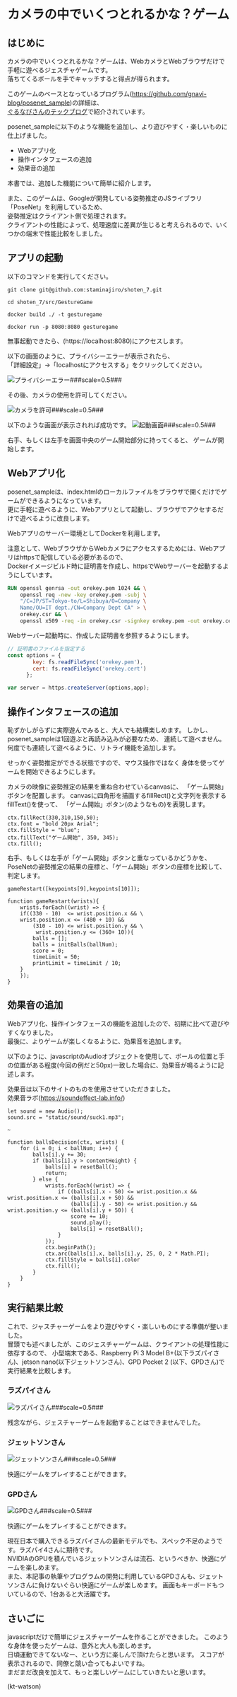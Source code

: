 # カメラの中でいくつとれるかな？ゲーム
## はじめに  
カメラの中でいくつとれるかな？ゲームは、WebカメラとWebブラウザだけで手軽に遊べるジェスチャゲームです。  
落ちてくるボールを手でキャッチすると得点が得られます。  

このゲームのベースとなっているプログラム(https://github.com/gnavi-blog/posenet_sample)の詳細は、  
[ぐるなびさんのテックブログ](https://developers.gnavi.co.jp/entry/posenet/hasegawa)で紹介されています。

posenet_sampleに以下のような機能を追加し、より遊びやすく・楽しいものに仕上げました。

- Webアプリ化
- 操作インタフェースの追加
- 効果音の追加

本書では、追加した機能について簡単に紹介します。  

また、このゲームは、Googleが開発している姿勢推定のJSライブラリ「PoseNet」を利用しているため、  
姿勢推定はクライアント側で処理されます。  
クライアントの性能によって、処理速度に差異が生じると考えられるので、いくつかの端末で性能比較をしました。

## アプリの起動
以下のコマンドを実行してください。

```
git clone git@github.com:staminajiro/shoten_7.git

cd shoten_7/src/GestureGame

docker build ./ -t gesturegame

docker run -p 8080:8080 gesturegame
```

無事起動できたら、(https://localhost:8080)にアクセスします。

以下の画面のように、プライバシーエラーが表示されたら、  
「詳細設定」→「localhostにアクセスする」をクリックしてください。

![プライバシーエラー###scale=0.5###](../images/chap02_privacyerror.png)

その後、カメラの使用を許可してください。

![カメラを許可###scale=0.5###](../images/chap02_camera.png)

以下のような画面が表示されれば成功です。
![起動画面###scale=0.5###](../images/chap02_gametop.png)

右手、もしくは左手を画面中央のゲーム開始部分に持ってくると、
ゲームが開始します。

## Webアプリ化
posenet_sampleは、index.htmlのローカルファイルをブラウザで開くだけでゲームができるようになっています。  
更に手軽に遊べるように、Webアプリとして起動し、ブラウザでアクセするだけで遊べるように改良します。  

Webアプリのサーバー環境としてDockerを利用します。

注意として、WebブラウザからWebカメラにアクセスするためには、Webアプリはhttpsで配信している必要があるので、  
Dockerイメージビルド時に証明書を作成し、httpsでWebサーバーを起動するようにしています。

```Dockerfile
RUN openssl genrsa -out orekey.pem 1024 && \
    openssl req -new -key orekey.pem -subj \
    "/C=JP/ST=Tokyo-to/L=Shibuya/O=Company \
    Name/OU=IT dept./CN=Company Dept CA" > \
    orekey.csr && \
    openssl x509 -req -in orekey.csr -signkey orekey.pem -out orekey.cert
```

Webサーバー起動時に、作成した証明書を参照するようにします。

```index.js
// 証明書のファイルを指定する
const options = { 
        key: fs.readFileSync('orekey.pem'),
        cert: fs.readFileSync('orekey.cert')
      };

var server = https.createServer(options,app);
```

## 操作インタフェースの追加
恥ずかしがらずに実際遊んでみると、大人でも結構楽しめます。
しかし、posenet_sampleは1回遊ぶと再読み込みが必要なため、
連続して遊べません。
何度でも連続して遊べるように、リトライ機能を追加します。

せっかく姿勢推定ができる状態ですので、マウス操作ではなく
身体を使ってゲームを開始できるようにします。

カメラの映像に姿勢推定の結果を重ね合わせているcanvasに、
「ゲーム開始」ボタンを配置します。
canvasに四角形を描画するfillRect()と文字列を表示するfillText()を使って、
「ゲーム開始」ボタン(のようなもの)を表現します。

```
ctx.fillRect(330,310,150,50);
ctx.font = "bold 20px Arial";
ctx.fillStyle = "blue";
ctx.fillText("ゲーム開始", 350, 345);
ctx.fill();
```

右手、もしくは左手が「ゲーム開始」ボタンと重なっているかどうかを、
PoseNetの姿勢推定の結果の座標と、「ゲーム開始」ボタンの座標を比較して、
判定します。

```
gameRestart([keypoints[9],keypoints[10]]);

function gameRestart(wrists){
    wrists.forEach((wrist) => {
    if((330 - 10)  <= wrist.position.x && \
    wrist.position.x <= (480 + 10) &&
        (310 - 10) <= wrist.position.y && \
         wrist.position.y <= (360+ 10)){
        balls = [];
        balls = initBalls(ballNum);
        score = 0;
        timeLimit = 50;
        printLimit = timeLimit / 10;
    }
    });
}
```

## 効果音の追加
Webアプリ化、操作インタフェースの機能を追加したので、初期に比べて遊びやすくなりました。  
最後に、よりゲームが楽しくなるように、効果音を追加します。  

以下のように、javascriptのAudioオブジェクトを使用して、ボールの位置と手の位置がある程度(今回の例だと50px)一致した場合に、効果音が鳴るように記述します。

効果音は以下のサイトのものを使用させていただきました。  
効果音ラボ(https://soundeffect-lab.info/)

```
let sound = new Audio();
sound.src = "static/sound/suck1.mp3";

~

function ballsDecision(ctx, wrists) {
    for (i = 0; i < ballNum; i++) {
        balls[i].y += 30;
        if (balls[i].y > contentHeight) {
            balls[i] = resetBall();
            return;
        } else {
            wrists.forEach((wrist) => {
                if ((balls[i].x - 50) <= wrist.position.x &&  wrist.position.x <= (balls[i].x + 50) &&
                    (balls[i].y - 50) <= wrist.position.y &&  wrist.position.y <= (balls[i].y + 50)) {
                    score += 10;
                    sound.play();
                    balls[i] = resetBall();
                }
            });
            ctx.beginPath();
            ctx.arc(balls[i].x, balls[i].y, 25, 0, 2 * Math.PI);
            ctx.fillStyle = balls[i].color
            ctx.fill();
        }
    }
}
```

## 実行結果比較
これで、ジャスチャーゲームをより遊びやすく・楽しいものにする準備が整いました。  
冒頭でも述べましたが、このジェスチャーゲームは、クライアントの処理性能に依存するので、
小型端末である、Raspberry Pi 3 Model B+(以下ラズパイさん)、jetson nano(以下ジェットソンさん)、GPD Pocket 2 (以下、GPDさん)で実行結果を比較します。

### ラズパイさん

![ラズパイさん###scale=0.5###](../images/chap02_scp_rasp.png)

残念ながら、ジェスチャーゲームを起動することはできませんでした。

### ジェットソンさん

![ジェットソンさん###scale=0.5###](../images/chap02_scp_jetsonnano.png)

快適にゲームをプレイすることができます。

### GPDさん

![GPDさん###scale=0.5###](../images/chap02_scp_GPD.png)

快適にゲームをプレイすることができます。

現在日本で購入できるラズパイさんの最新モデルでも、スペック不足のようです。ラズパイ4さんに期待です。  
NVIDIAのGPUを積んでいるジェットソンさんは流石、というべきか、快適にゲームを楽しめます。  
また、本記事の執筆やプログラムの開発に利用しているGPDさんも、ジェットソンさんに負けないぐらい快適にゲームが楽しめます。
画面もキーボードもついているので、1台あると大活躍です。

## さいごに
javascriptだけで簡単にジェスチャーゲームを作ることができました。
このような身体を使ったゲームは、意外と大人も楽しめます。  
日頃運動できてないなー、という方に楽しんで頂けたらと思います。
スコアが表示されるので、同僚と競い合ってもよいですね。  
まだまだ改良を加えて、もっと楽しいゲームにしていきたいと思います。

(kt-watson)